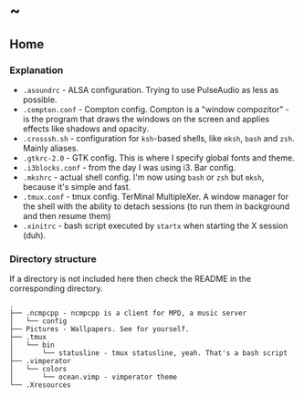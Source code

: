 # ~

## Home

### Explanation

* `.asoundrc` - ALSA configuration. Trying to use PulseAudio as less as possible.
* `.compton.conf` - Compton config. Compton is a "window compozitor" - is the program that draws the windows on the screen and applies effects like shadows and opacity.
* `.crosssh.sh` - configuration for `ksh`-based shells, like `mksh`, `bash` and `zsh`. Mainly aliases.
* `.gtkrc-2.0` - GTK config. This is where I specify global fonts and theme.
* `.i3blocks.conf` - from the day I was using i3. Bar config.
* `.mkshrc` - actual shell config. I'm now using `bash` or `zsh` but `mksh`, because it's simple and fast.
* `.tmux.conf` - tmux config. TerMinal MultipleXer. A window manager for the shell with the ability to detach sessions (to run them in background and then resume them)
* `.xinitrc` - bash script executed by `startx` when starting the X session (duh).

### Directory structure

If a directory is not included here then check the README in the corresponding directory.

```
.
├── .ncmpcpp - ncmpcpp is a client for MPD, a music server
│   └── config
├── Pictures - Wallpapers. See for yourself.
├── .tmux
│   └── bin
│       └── statusline - tmux statusline, yeah. That's a bash script
├── .vimperator
│   └── colors
│       └── ocean.vimp - vimperator theme
└── .Xresources
```
